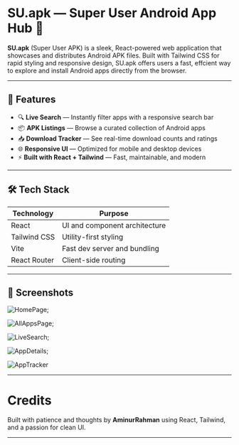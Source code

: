 # SU.apk — Super User Android App Hub 🚀

**SU.apk** (Super User APK) is a sleek, React-powered web application that showcases and distributes Android APK files. Built with Tailwind CSS for rapid styling and responsive design, SU.apk offers users a fast, effcient way to explore and install Android apps directly from the browser.

---

## 🧩 Features

- 🔍 **Live Search** — Instantly filter apps with a responsive search bar
- 📦 **APK Listings** — Browse a curated collection of Android apps
- 📥 **Download Tracker** — See real-time download counts and ratings
- 🌐 **Responsive UI** — Optimized for mobile and desktop devices
- ⚡ **Built with React + Tailwind** — Fast, maintainable, and modern

---

## 🛠️ Tech Stack

| Technology   | Purpose                       |
| ------------ | ----------------------------- |
| React        | UI and component architecture |
| Tailwind CSS | Utility-first styling         |
| Vite         | Fast dev server and bundling  |
| React Router | Client-side routing           |

---

## 📸 Screenshots

![HomePage](./src/assets/webAppScreenshots/home.png);

![AllAppsPage](./src/assets/webAppScreenshots/fullpage.png);

![LiveSearch](./src/assets/webAppScreenshots/search.png);

![AppDetails](./src/assets/webAppScreenshots/appdetails.png);

![AppTracker](./src/assets/webAppScreenshots/installedapptracker.png)

---

# Credits

Built with patience and thoughts by **AminurRahman** using React, Tailwind, and a passion for clean UI.

---

